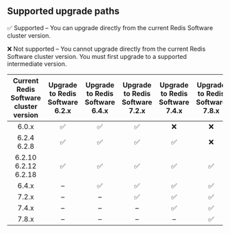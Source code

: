 ## Supported upgrade paths

<span title="Check mark icon">&#x2705;</span> Supported – You can upgrade directly from the current Redis Software cluster version.

<span title="X icon">:x:</span> Not supported – You cannot upgrade directly from the current Redis Software cluster version. You must first upgrade to a supported intermediate version.

| Current Redis Software cluster version | Upgrade to Redis Software 6.2.x | Upgrade to Redis Software 6.4.x | Upgrade to Redis Software 7.2.x | Upgrade to Redis Software 7.4.x |  Upgrade to Redis Software 7.8.x | Upgrade to Redis Software 7.22.x |
|:-----------------------:|:----------------:|:----------------:|:----------------:|:----------------:|:----------------:|:----------------:|
| 6.0.x | <span title="Supported">&#x2705;</span> | <span title="Supported">&#x2705;</span> | <span title="Supported">&#x2705;</span> | <span title="Not supported">:x:</span> | <span title="Not supported">:x:</span> | <span title="Not supported">:x:</span> |
| 6.2.4<br />6.2.8 | <span title="Supported">&#x2705;</span> | <span title="Supported">&#x2705;</span> | <span title="Supported">&#x2705;</span> | <span title="Supported">&#x2705;</span> | <span title="Not supported">:x:</span> | <span title="Not supported">:x:</span> |
| 6.2.10<br />6.2.12<br />6.2.18 | <span title="Supported">&#x2705;</span> | <span title="Supported">&#x2705;</span> | <span title="Supported">&#x2705;</span> | <span title="Supported">&#x2705;</span> | <span title="Supported">&#x2705;</span> | <span title="Not supported">:x:</span> |
| 6.4.x | – | <span title="Supported">&#x2705;</span> | <span title="Supported">&#x2705;</span> |  <span title="Supported">&#x2705;</span> | <span title="Supported">&#x2705;</span> | <span title="Supported">&#x2705;</span> |
| 7.2.x | – | – | <span title="Supported">&#x2705;</span> | <span title="Supported">&#x2705;</span> | <span title="Supported">&#x2705;</span> | <span title="Supported">&#x2705;</span> |
| 7.4.x | – | – | – | <span title="Supported">&#x2705;</span> | <span title="Supported">&#x2705;</span> | <span title="Supported">&#x2705;</span> |
| 7.8.x | – | – | – | – | <span title="Supported">&#x2705;</span> | <span title="Supported">&#x2705;</span> |
